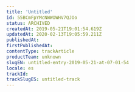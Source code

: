 ```yaml
---
title: 'Untitled'
id: 55BCmFpYMcNWWOWHV7QJOo
status: ARCHIVED
createdAt: 2019-05-21T19:01:54.619Z
updatedAt: 2020-02-13T19:05:59.211Z
publishedAt: 
firstPublishedAt: 
contentType: trackArticle
productTeam: unknown
slugEN: untitled-entry-2019-05-21-at-07-01-54
locale: es
trackId: 
trackSlugES: untitled-track
---
```



